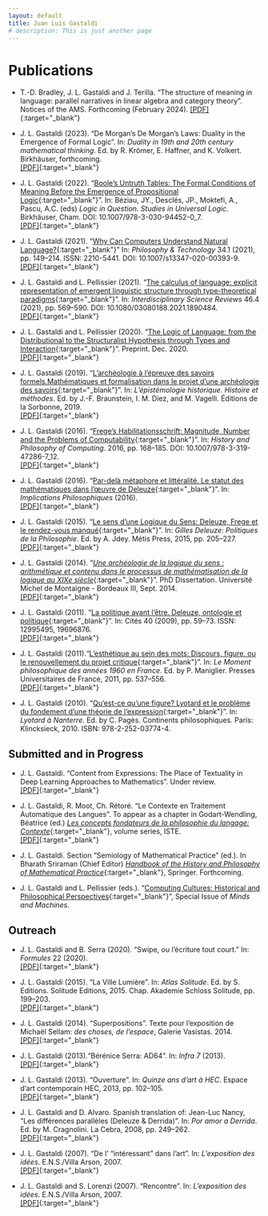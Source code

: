 ```yaml
---
layout: default
title: Juan Luis Gastaldi
# description: This is just another page
---
```


# Publications

- T.-D. Bradley, J. L. Gastaldi and J. Terilla. “The structure of meaning in language: parallel narratives in linear algebra and category theory”. Notices of the AMS. Forthcoming (February 2024).
[[PDF]](./assets/pdf/pubs/BradleyGastaldiTerilla2023.pdf){:target="_blank"}

- J. L. Gastaldi (2023). “De Morgan’s De Morgan’s Laws: Duality in the Emergence of Formal Logic”. In: *Duality in 19th and 20th century mathematical thinking*. Ed. by R. Krömer, E. Haffner, and K. Volkert. Birkhäuser, forthcoming.\
[[PDF]](./assets/pdf/pubs/Gastaldi2023a_s.pdf){:target="_blank"}

- J. L. Gastaldi (2022). “[Boole’s Untruth Tables: The Formal Conditions of Meaning Before the Emergence of Propositional Logic](https://link.springer.com/chapter/10.1007/978-3-030-94452-0_7){:target="_blank"}”. In: Béziau, JY., Desclés, JP., Moktefi, A., Pascu, A.C. (eds) *Logic in Question. Studies in Universal Logic*. Birkhäuser, Cham. DOI: 10.1007/978-3-030-94452-0_7.\
[[PDF]](./assets/pdf/pubs/Gastaldi2022.pdf){:target="_blank"}

- J. L. Gastaldi (2021). “[Why Can Computers Understand Natural Language?](https://link.springer.com/article/10.1007/s13347-020-00393-9){:target="_blank"}” In: *Philosophy & Technology* 34.1 (2021), pp. 149–214. ISSN: 2210-5441. DOI: 10.1007/s13347-020-00393-9.\
[[PDF]](./assets/pdf/pubs/Gastaldi2021.pdf){:target="_blank"}

- J. L. Gastaldi and L. Pellissier (2021). “[The calculus of language: explicit representation of emergent linguistic structure through type-theoretical paradigms](https://www.tandfonline.com/doi/full/10.1080/03080188.2021.1890484){:target="_blank"}”. In: *Interdisciplinary Science Reviews* 46.4 (2021), pp. 569–590. DOI: 10.1080/03080188.2021.1890484.\
[[PDF]](./assets/pdf/pubs/GastaldiPellissier2021.pdf){:target="_blank"}

- J. L. Gastaldi and L. Pellissier (2020). “[The Logic of Language: from the Distributional to the Structuralist Hypothesis through Types and Interaction](https://hal.archives-ouvertes.fr/hal-03064480){:target="_blank"}”. Preprint. Dec. 2020.\
[[PDF]](./assets/pdf/pubs/GastaldiPellissier2020.pdf){:target="_blank"}

- J. L. Gastaldi (2019). “[L’archéologie à l’épreuve des savoirs formels.Mathématiques et formalisation dans le projet d’une archéologie des savoirs](http://www.editionsdelasorbonne.fr/fr/livre/?GCOI=28405100934230){:target="_blank"}”. In: *L’épistémologie historique. Histoire et méthodes*. Ed. by J.-F. Braunstein, I. M. Diez, and M. Vagelli. Éditions de la Sorbonne, 2019.\
[[PDF]](./assets/pdf/pubs/Gastaldi2019.pdf){:target="_blank"}
  
- J. L. Gastaldi (2016). “[Frege’s Habilitationsschrift: Magnitude, Number and the Problems of Computability](https://link.springer.com/chapter/10.1007/978-3-319-47286-7_12){:target="_blank"}”. In: *History and Philosophy of Computing*. 2016, pp. 168–185. DOI: 10.1007/978-3-319-47286-7_12.\
[[PDF]](./assets/pdf/pubs/Gastaldi2016a.pdf){:target="_blank"}

- J. L. Gastaldi (2016). “[Par-delà métaphore et littéralité. Le statut des mathématiques dans l’œuvre de Deleuze](https://www.implications-philosophiques.org/par-dela-metaphore-et-litteralite/){:target="_blank"}”. In: *Implications Philosophiques* (2016).\
[[PDF]](./assets/pdf/pubs/Gastaldi2016b.pdf){:target="_blank"}

- J. L. Gastaldi (2015). “[Le sens d’une Logique du Sens: Deleuze, Frege et le rendez-vous manqué](https://www.metispresses.ch/fr/gilles-deleuze){:target="_blank"}”. In: *Gilles Deleuze: Politiques de la Philosophie*. Ed. by A. Jdey. Métis Press, 2015, pp. 205–227.\
[[PDF]](./assets/pdf/pubs/Gastaldi2015a.pdf){:target="_blank"}

- J. L. Gastaldi (2014). “[*Une archéologie de la logique du sens : arithmétique et contenu dans le processus de mathématisation de la logique au XIXe siècle*](https://tel.archives-ouvertes.fr/tel-01174485){:target="_blank"}”. PhD Dissertation. Université Michel de Montaigne - Bordeaux III, Sept. 2014.\
[[PDF]](./assets/pdf/pubs/Gastaldi2014.pdf){:target="_blank"}

- J. L. Gastaldi (2011). “[La politique avant l’être. Deleuze, ontologie et politique](http://www.jstor.org/stable/40599521){:target="_blank"}”. In: Cités 40 (2009), pp. 59–73. ISSN: 12995495, 19696876.\
[[PDF]](./assets/pdf/pubs/Gastaldi2011b.pdf){:target="_blank"}

- J. L. Gastaldi (2011).“[L’esthétique au sein des mots: Discours, figure, ou le renouvellement du projet critique](https://www.puf.com/content/Le_moment_philosophique_des_années_1960_en_France){:target="_blank"}”. In: *Le Moment philosophique des années 1960 en France*. Ed. by P. Maniglier. Presses Universitaires de France, 2011, pp. 537–556.\
[[PDF]](./assets/pdf/pubs/Gastaldi2011a.pdf){:target="_blank"}

- J. L. Gastaldi (2010). “[Qu’est-ce qu’une figure? Lyotard et le problème du fondement d’une théorie de l’expression](https://www.klincksieck.com/livre/9782252037744/lyotard-a-nanterre){:target="_blank"}”. In: *Lyotard à Nanterre*. Ed. by C. Pagès. Continents philosophiques. Paris: Klincksieck, 2010. ISBN: 978-2-252-03774-4.


## Submitted and in Progress

- J. L. Gastaldi. “Content from Expressions: The Place of Textuality in Deep Learning Approaches to Mathematics”. Under review.\
[[PDF]](./assets/pdf/pubs/Gastaldi2023b_s.pdf){:target="_blank"}

- J. L. Gastaldi, R. Moot, Ch. Rétoré. “Le Contexte en Traitement Automatique des Langues”. To appear as a chapter in Godart-Wendling, Béatrice (ed.) [*Les concepts fondateurs de la philosophie du langage: Contexte*](https://www.istegroup.com/fr/series/les-concepts-fondateurs-de-la-philosophie-du-langage/){:target="_blank"}, volume series, ISTE.\
[[PDF]](./assets/pdf/pubs/GastaldiRetore2023_s.pdf){:target="_blank"}

- J. L. Gastaldi. Section “Semiology of Mathematical Practice” (ed.). In Bharath Sriraman (Chief Editor) [*Handbook of the History and Philosophy of Mathematical Practice*](https://meteor.springer.com/historyandphilosophymaths/?id=915&tab=About&mode=ReadPage&entity=6886){:target="_blank"}, Springer. Forthcoming.

- J. L. Gastaldi and L. Pellissier (eds.). “[Computing Cultures: Historical and Philosophical Perspectives](https://www.springer.com/journal/11023/updates/18800754){:target="_blank"}”, Special Issue of *Minds and Machines*.


## Outreach

- J. L. Gastaldi and B. Serra (2020). “Swipe, ou l’écriture tout court.” In: *Formules* 22 (2020).\
[[PDF]](./assets/pdf/pubs/GastaldiSerra2020.pdf){:target="_blank"}

- J. L. Gastaldi (2015). “La Ville Lumière”. In: *Atlas Solitude*. Ed. by S. Editions. Solitude Editions, 2015. Chap. Akademie Schloss Solitude, pp. 199–203.\
[[PDF]](./assets/pdf/pubs/Gastaldi2015b.pdf){:target="_blank"}

- J. L. Gastaldi (2014). “Superpositions”. Texte pour l’exposition de Michaël Sellam: *des choses, de l’espace*, Galerie Vasistas. 2014.\
[[PDF]](./assets/pdf/pubs/Gastaldi2014c.pdf){:target="_blank"}

- J. L. Gastaldi (2013).“Bérénice Serra: AD64”. In: *Infra 7* (2013).\
[[PDF]](./assets/pdf/pubs/Gastaldi2013a.pdf){:target="_blank"}

- J. L. Gastaldi (2013). “Ouverture”. In: *Quinze ans d’art à HEC*. Espace d’art contemporain HEC, 2013, pp. 102–105.\
[[PDF]](./assets/pdf/pubs/Gastaldi2013b.pdf){:target="_blank"}

- J. L. Gastaldi and D. Alvaro. Spanish translation of: Jean-Luc Nancy, “Les différences parallèles (Deleuze & Derrida)”. In: *Por amor a Derrida*. Ed. by M. Cragnolini. La Cebra, 2008, pp. 249–262.\
[[PDF]](./assets/pdf/pubs/GastaldiAlvaro2008.pdf){:target="_blank"}

- J. L. Gastaldi (2007). “De l’ “intéressant” dans l’art”. In: *L’exposition des idées*. E.N.S./Villa Arson, 2007.\
[[PDF]](./assets/pdf/pubs/Gastaldi2007.pdf){:target="_blank"}

- J. L. Gastaldi and S. Lorenzi (2007). “Rencontre”. In: *L’exposition des idées*. E.N.S./Villa Arson, 2007.\
[[PDF]](./assets/pdf/pubs/GastaldiLorenzi2007.pdf){:target="_blank"}
